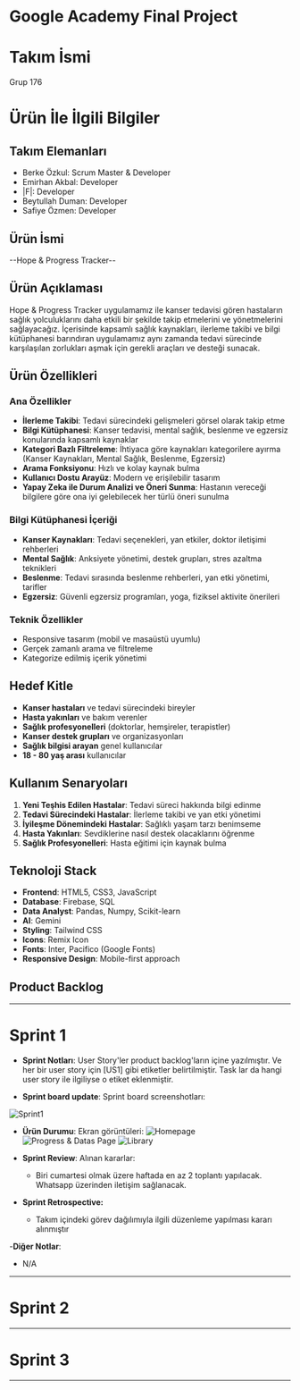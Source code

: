 # Google Academy Final Project

# **Takım İsmi**

Grup 176 

# Ürün İle İlgili Bilgiler

## Takım Elemanları

- Berke Özkul: Scrum Master & Developer
- Emirhan Akbal: Developer
- |F|: Developer
- Beytullah Duman: Developer
- Safiye Özmen: Developer

## Ürün İsmi

--Hope & Progress Tracker--


## Ürün Açıklaması

Hope & Progress Tracker uygulamamız ile kanser tedavisi gören hastaların sağlık yolculuklarını daha etkili bir şekilde takip etmelerini ve yönetmelerini sağlayacağız. İçerisinde kapsamlı sağlık kaynakları, ilerleme takibi ve bilgi kütüphanesi barındıran uygulamamız aynı zamanda tedavi sürecinde karşılaşılan zorlukları aşmak için gerekli araçları ve desteği sunacak.

## Ürün Özellikleri

### Ana Özellikler
- **İlerleme Takibi**: Tedavi sürecindeki gelişmeleri görsel olarak takip etme
- **Bilgi Kütüphanesi**: Kanser tedavisi, mental sağlık, beslenme ve egzersiz konularında kapsamlı kaynaklar
- **Kategori Bazlı Filtreleme**: İhtiyaca göre kaynakları kategorilere ayırma (Kanser Kaynakları, Mental Sağlık, Beslenme, Egzersiz)
- **Arama Fonksiyonu**: Hızlı ve kolay kaynak bulma
- **Kullanıcı Dostu Arayüz**: Modern ve erişilebilir tasarım
- **Yapay Zeka ile Durum Analizi ve Öneri Sunma**: Hastanın vereceği bilgilere göre ona iyi gelebilecek her türlü öneri sunulma


### Bilgi Kütüphanesi İçeriği
- **Kanser Kaynakları**: Tedavi seçenekleri, yan etkiler, doktor iletişimi rehberleri
- **Mental Sağlık**: Anksiyete yönetimi, destek grupları, stres azaltma teknikleri
- **Beslenme**: Tedavi sırasında beslenme rehberleri, yan etki yönetimi, tarifler
- **Egzersiz**: Güvenli egzersiz programları, yoga, fiziksel aktivite önerileri

### Teknik Özellikler
- Responsive tasarım (mobil ve masaüstü uyumlu)
- Gerçek zamanlı arama ve filtreleme
- Kategorize edilmiş içerik yönetimi
  
## Hedef Kitle

- **Kanser hastaları** ve tedavi sürecindeki bireyler
- **Hasta yakınları** ve bakım verenler
- **Sağlık profesyonelleri** (doktorlar, hemşireler, terapistler)
- **Kanser destek grupları** ve organizasyonları
- **Sağlık bilgisi arayan** genel kullanıcılar
- **18 - 80 yaş arası** kullanıcılar

## Kullanım Senaryoları

1. **Yeni Teşhis Edilen Hastalar**: Tedavi süreci hakkında bilgi edinme
2. **Tedavi Sürecindeki Hastalar**: İlerleme takibi ve yan etki yönetimi
3. **İyileşme Dönemindeki Hastalar**: Sağlıklı yaşam tarzı benimseme
4. **Hasta Yakınları**: Sevdiklerine nasıl destek olacaklarını öğrenme
5. **Sağlık Profesyonelleri**: Hasta eğitimi için kaynak bulma

## Teknoloji Stack

- **Frontend**: HTML5, CSS3, JavaScript
- **Database**: Firebase, SQL
- **Data Analyst**: Pandas, Numpy, Scikit-learn
- **AI**: Gemini
- **Styling**: Tailwind CSS
- **Icons**: Remix Icon
- **Fonts**: Inter, Pacifico (Google Fonts)
- **Responsive Design**: Mobile-first approach



## Product Backlog 

---

# Sprint 1

- **Sprint Notları**: User Story'ler product backlog'ların içine yazılmıştır. Ve her bir user story için [US1] gibi etiketler belirtilmiştir. Task lar da hangi user story ile ilgiliyse o etiket eklenmiştir. 

- **Sprint board update**: Sprint board screenshotları:
  
![Sprint1](https://github.com/berkezkul/GoogleAcademy_FinalProject/blob/main/sprint1/sprint1.png) 


- **Ürün Durumu**: Ekran görüntüleri:
![Homepage](https://github.com/berkezkul/GoogleAcademy_FinalProject/blob/main/sprint1/product_images/hope_index.png)
![Progress & Datas Page](https://github.com/berkezkul/GoogleAcademy_FinalProject/blob/main/sprint1/product_images/hope_progress.png)
![Library](https://github.com/berkezkul/GoogleAcademy_FinalProject/blob/main/sprint1/product_images/hope_library.png)

- **Sprint Review**: 
Alınan kararlar:
  - Biri cumartesi olmak üzere haftada en az 2 toplantı yapılacak. Whatsapp üzerinden iletişim sağlanacak.

- **Sprint Retrospective:**
  - Takım içindeki görev dağılımıyla ilgili düzenleme yapılması kararı alınmıştır
 

-**Diğer Notlar**:
- N/A

---

# Sprint 2


---

# Sprint 3

---
